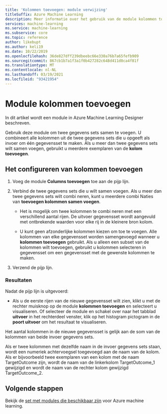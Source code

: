 ```yaml
---
title: 'Kolommen toevoegen: module verwijzing'
titleSuffix: Azure Machine Learning
description: Meer informatie over het gebruik van de module kolommen toevoegen in de ontwerp functie voor het slepen en neerzetten Azure Machine Learning om twee gegevens sets samen te voegen.
services: machine-learning
ms.service: machine-learning
ms.subservice: core
ms.topic: reference
author: likebupt
ms.author: keli19
ms.date: 10/22/2019
ms.openlocfilehash: 36de827dff239dbeebc66e330a76b7a65fefb909
ms.sourcegitcommit: 867cb1b7a1f3a1f0b427282c648d411d0ca4f81f
ms.translationtype: MT
ms.contentlocale: nl-NL
ms.lasthandoff: 03/19/2021
ms.locfileid: "93421954"
---
```

# <a name="add-columns-module"></a>Module kolommen toevoegen

In dit artikel wordt een module in Azure Machine Learning Designer beschreven.

Gebruik deze module om twee gegevens sets samen te voegen. U combineert alle kolommen uit de twee gegevens sets die u opgeeft als invoer om één gegevensset te maken. Als u meer dan twee gegevens sets wilt samen voegen, gebruikt u meerdere exemplaren van de **kolom toevoegen**.



## <a name="how-to-configure-add-columns"></a>Het configureren van kolommen toevoegen
1. Voeg de module **Columns toevoegen** toe aan de pijp lijn.

2. Verbind de twee gegevens sets die u wilt samen voegen. Als u meer dan twee gegevens sets wilt combi neren, kunt u meerdere combi Naties van **toevoegen kolommen samen voegen**.

    - Het is mogelijk om twee kolommen te combi neren met een verschillend aantal rijen. De uitvoer gegevensset wordt aangevuld met ontbrekende waarden voor elke rij in de kleinere bron kolom.

    - U kunt geen afzonderlijke kolommen kiezen om toe te voegen. Alle kolommen van elke gegevensset worden samengevoegd wanneer u **kolommen toevoegen** gebruikt. Als u alleen een subset van de kolommen wilt toevoegen, gebruikt u kolommen selecteren in gegevensset om een gegevensset met de gewenste kolommen te maken.

3. Verzend de pijp lijn.

### <a name="results"></a>Resultaten
Nadat de pijp lijn is uitgevoerd:

- Als u de eerste rijen van de nieuwe gegevensset wilt zien, klikt u met de rechter muisknop op de module **kolommen toevoegen** en selecteert u visualiseren. Of selecteer de module en schakel over naar het tabblad **uitvoer** in het rechterdeel venster, klik op het histogram pictogram in de **poort uitvoer** om het resultaat te visualiseren.

Het aantal kolommen in de nieuwe gegevensset is gelijk aan de som van de kolommen van beide invoer gegevens sets.

Als er twee kolommen met dezelfde naam in de invoer gegevens sets staan, wordt een numeriek achtervoegsel toegevoegd aan de naam van de kolom. Als er bijvoorbeeld twee exemplaren van een kolom met de naam TargetOutcome zijn, wordt de naam van de linkerkolom TargetOutcome_1 gewijzigd en wordt de naam van de rechter kolom gewijzigd TargetOutcome_2.

## <a name="next-steps"></a>Volgende stappen

Bekijk de [set met modules die beschikbaar zijn](module-reference.md) voor Azure machine learning. 